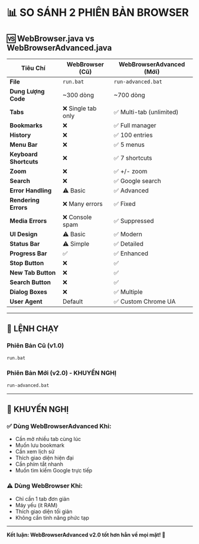 # 📊 SO SÁNH 2 PHIÊN BẢN BROWSER

## 🆚 WebBrowser.java vs WebBrowserAdvanced.java

| Tiêu Chí | WebBrowser (Cũ) | WebBrowserAdvanced (Mới) |
|----------|-----------------|--------------------------|
| **File** | `run.bat` | `run-advanced.bat` |
| **Dung Lượng Code** | ~300 dòng | ~700 dòng |
| **Tabs** | ❌ Single tab only | ✅ Multi-tab (unlimited) |
| **Bookmarks** | ❌ | ✅ Full manager |
| **History** | ❌ | ✅ 100 entries |
| **Menu Bar** | ❌ | ✅ 5 menus |
| **Keyboard Shortcuts** | ❌ | ✅ 7 shortcuts |
| **Zoom** | ❌ | ✅ +/- zoom |
| **Search** | ❌ | ✅ Google search |
| **Error Handling** | ⚠️ Basic | ✅ Advanced |
| **Rendering Errors** | ❌ Many errors | ✅ Fixed |
| **Media Errors** | ❌ Console spam | ✅ Suppressed |
| **UI Design** | ⚠️ Basic | ✅ Modern |
| **Status Bar** | ⚠️ Simple | ✅ Detailed |
| **Progress Bar** | ✅ | ✅ Enhanced |
| **Stop Button** | ❌ | ✅ |
| **New Tab Button** | ❌ | ✅ |
| **Search Button** | ❌ | ✅ |
| **Dialog Boxes** | ❌ | ✅ Multiple |
| **User Agent** | Default | ✅ Custom Chrome UA |

---

## 🔧 LỆNH CHẠY

### Phiên Bản Cũ (v1.0)
```cmd
run.bat
```

### Phiên Bản Mới (v2.0) - KHUYẾN NGHỊ
```cmd
run-advanced.bat
```

---

## 📝 KHUYẾN NGHỊ

### ✅ Dùng **WebBrowserAdvanced** Khi:
- Cần mở nhiều tab cùng lúc
- Muốn lưu bookmark
- Cần xem lịch sử
- Thích giao diện hiện đại
- Cần phím tắt nhanh
- Muốn tìm kiếm Google trực tiếp

### ⚠️ Dùng **WebBrowser** Khi:
- Chỉ cần 1 tab đơn giản
- Máy yếu (ít RAM)
- Thích giao diện tối giản
- Không cần tính năng phức tạp

---

**Kết luận: WebBrowserAdvanced v2.0 tốt hơn hẳn về mọi mặt! 🚀**
